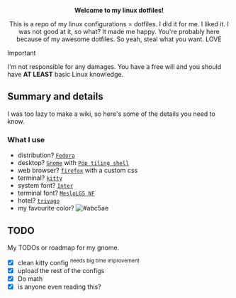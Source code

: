 <p align=center>
  
  <b>
		Welcome to my linux dotfiles!
	</b>
  
</p>

<p align='center'>
	This is a repo of my linux configurations = dotfiles. I did it for me. I liked it. I was not good at it, so what? It made me happy. You're probably here because of my awesome dotfiles. So yeah, steal what you want. LOVE
</p>


> [!IMPORTANT]
> I'm not responsible for any damages. You have a free will and you should have **AT LEAST** basic Linux knowledge.


## Summary and details
I was too lazy to make a wiki, so here's some of the details you need to know.

### What I use

- distribution? [`Fedora`](https://fedoraproject.org/)
- desktop? [`Gnome`](https://www.gnome.org/) with [`Pop tiling shell`](https://github.com/pop-os/shell)
- web browser? [`firefox`](https://www.mozilla.org/) with a custom css
- terminal? [`kitty`](https://github.com/kovidgoyal/kitty)
- system font? [`Inter`](https://github.com/rsms/inter/)
- terminal font? [`MesloLGS NF`](https://github.com/romkatv/powerlevel10k#meslo-nerd-font-patched-for-powerlevel10k)
- hotel? [`trivago`](https://www.trivago.com/)
- my favourite color? ![`#abc5ae`](https://placehold.co/15/abc5ae/abc5ae?text=+)

## TODO

My TODOs or roadmap for my gnome.

- [x] clean kitty config <sup>needs big time improvement</sup>
- [x] upload the rest of the configs
- [x] Do math
- [x] is anyone even reading this?

